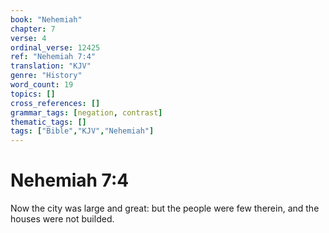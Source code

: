 ```yaml
---
book: "Nehemiah"
chapter: 7
verse: 4
ordinal_verse: 12425
ref: "Nehemiah 7:4"
translation: "KJV"
genre: "History"
word_count: 19
topics: []
cross_references: []
grammar_tags: [negation, contrast]
thematic_tags: []
tags: ["Bible","KJV","Nehemiah"]
---
```


# Nehemiah 7:4

Now the city was large and great: but the people were few therein, and the houses were not builded.
